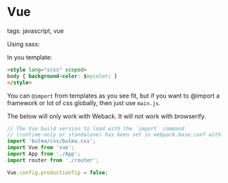 # Vue

tags: javascript, vue

Using sass:

In you template:

```html
<style lang="scss" scoped>
body { background-color: $mycolor; }
</style>
```

You can `@import` from templates as you see fit, but if you want to @import a framework or lot of css globally, then just use `main.js`.

The below will only work with Weback. It will not work with browserify.

```javascript
// The Vue build version to load with the `import` command
// (runtime-only or standalone) has been set in webpack.base.conf with an alias.
import 'bulma/css/bulma.css';
import Vue from 'vue';
import App from './App';
import router from './router';

Vue.config.productionTip = false;
```

